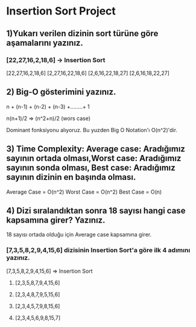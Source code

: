 # Insertion Sort Project

## 1)Yukarı verilen dizinin sort türüne göre aşamalarını yazınız.

### [22,27,16,2,18,6] -> Insertion Sort


[22,27,16,2,18,6]
[2,27,16,22,18,6]
[2,6,16,22,18,27]
[2,6,16,18,22,27]

## 2) Big-O gösterimini yazınız.
n + (n-1) + (n-2) + (n-3) +........+ 1

n(n+1)/2 => (n^2+n)/2 (wors case)

Dominant fonksiyonu alıyoruz. Bu yuzden Big O Notation'ı O(n^2)'dir.

## 3) Time Complexity: Average case: Aradığımız sayının ortada olması,Worst case: Aradığımız sayının sonda olması, Best case: Aradığımız sayının dizinin en başında olması.
Average Case = O(n^2) Worst Case = O(n^2) Best Case = O(n)

## 4) Dizi sıralandıktan sonra 18 sayısı hangi case kapsamına girer? Yazınız.
18 sayısı ortada olduğu için Average case kapsamına girer.

### [7,3,5,8,2,9,4,15,6] dizisinin Insertion Sort'a göre ilk 4 adımını yazınız.

[7,3,5,8,2,9,4,15,6] => Insertion Sort

1) [2,3,5,8,7,9,4,15,6]

2) [2,3,4,8,7,9,5,15,6]

3) [2,3,4,5,7,9,8,15,6]

4) [2,3,4,5,6,9,8,15,7]



